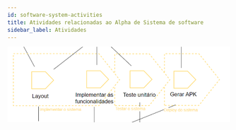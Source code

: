 ```yaml
---
id: software-system-activities
title: Atividades relacionadas ao Alpha de Sistema de software
sidebar_label: Atividades
---
```


![Atividades do alpha de sistema de software](/img/solution/activities/software-system-activity.png)
